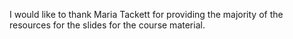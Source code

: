 
I would like to thank Maria Tackett for providing the majority of the resources for the slides for the course material. 




